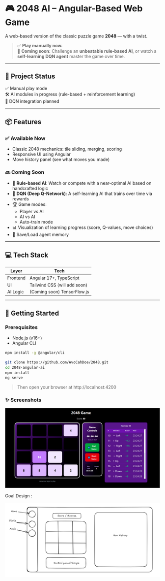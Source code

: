 # 🎮 2048 AI – Angular-Based Web Game

A web-based version of the classic puzzle game **2048** — with a twist.

> ✅ **Play manually now.**  
> 🧠 **Coming soon:** Challenge an **unbeatable rule-based AI**, or watch a **self-learning DQN agent** master the game over time.

---

## 🚧 Project Status

✅ Manual play mode  
🛠 AI modules in progress (rule-based + reinforcement learning)  
🧪 DQN integration planned

---

## 📦 Features

### ✅ Available Now

- Classic 2048 mechanics: tile sliding, merging, scoring
- Responsive UI using Angular
- Move history panel (see what moves you made)

### 🔜 Coming Soon

- 🧠 **Rule-based AI**: Watch or compete with a near-optimal AI based on handcrafted logic
- 🤖 **DQN (Deep Q-Network)**: A self-learning AI that trains over time via rewards
- 🏆 Game modes:
  - Player vs AI
  - AI vs AI
  - Auto-train mode
- 📊 Visualization of learning progress (score, Q-values, move choices)
- 💾 Save/Load agent memory

---

## 💻 Tech Stack

| Layer    | Tech                         |
| -------- | ---------------------------- |
| Frontend | Angular 17+, TypeScript      |
| UI       | Tailwind CSS (will add soon) |
| AI Logic | (Coming soon) TensorFlow.js  |

---

## 🚀 Getting Started

### Prerequisites

- Node.js (v16+)
- Angular CLI

```bash
npm install -g @angular/cli
```

```bash
git clone https://github.com/AvoCahDoe/2048.git
cd 2048-angular-ai
npm install
ng serve

```

> Then open your browser at http://localhost:4200

### ✨ Screenshots

![alt text](./assets/image.png)

Goal Design : 

![alt text](./assets/imageDes.png)


